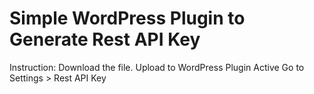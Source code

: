# Simple WordPress Plugin to Generate Rest API Key
Instruction:
Download the file.
Upload to WordPress Plugin
Active
Go to Settings > Rest API Key

